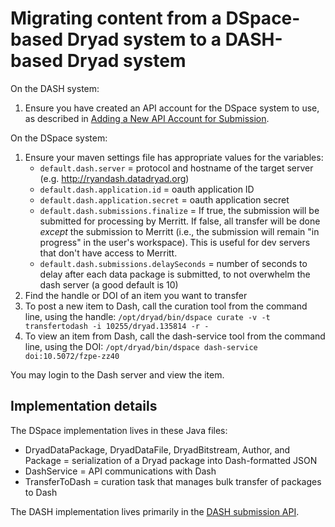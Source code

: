 
# Migrating content from a DSpace-based Dryad system to a DASH-based Dryad system

On the DASH system:

1. Ensure you have created an API account for the DSpace system to use, as described in [Adding a New API Account for Submission](https://confluence.ucop.edu/pages/viewpage.action?spaceKey=Stash&title=Dryad+Operations#DryadOperations-AddingaNewAPIAccountforSubmission).

On the DSpace system:

1. Ensure your maven settings file has appropriate values for the variables:
    - `default.dash.server` = protocol and hostname of the target server (e.g. http://ryandash.datadryad.org)
    - `default.dash.application.id` = oauth application ID
    - `default.dash.application.secret` = oauth application secret
    - `default.dash.submissions.finalize` = If true, the submission will be submitted for processing by Merritt. If false, all transfer will be done *except* the submission to Merritt (i.e., the submission will remain "in progress" in the user's workspace). This is useful for dev servers that don't have access to Merritt.
    -  `default.dash.submissions.delaySeconds` = number of seconds to delay after each data package is submitted, to not overwhelm the dash server (a good default is 10)
2. Find the handle or DOI of an item you want to transfer
3. To post a new item to Dash, call the curation tool from the command line, using the handle:
`/opt/dryad/bin/dspace curate -v -t transfertodash -i 10255/dryad.135814 -r -`
4. To view an item from Dash, call the dash-service tool from the command line, using the DOI: 
`/opt/dryad/bin/dspace dash-service doi:10.5072/fzpe-zz40`

You may login to the Dash server and view the item.

## Implementation details

The DSpace implementation lives in these Java files:

- DryadDataPackage, DryadDataFile, DryadBitstream, Author, and Package = serialization of a Dryad package into Dash-formatted JSON
- DashService = API communications with Dash
- TransferToDash = curation task that manages bulk transfer of packages to Dash

The DASH implementation lives primarily in the [DASH submission API](https://github.com/CDL-Dryad/dryad/blob/master/documentation/api_submission.md).
